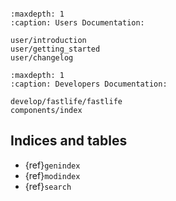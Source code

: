
```{include} ../../README.md
```

```{toctree}
:maxdepth: 1
:caption: Users Documentation:

user/introduction
user/getting_started
user/changelog
```

```{toctree}
:maxdepth: 1
:caption: Developers Documentation:

develop/fastlife/fastlife
components/index
```


## Indices and tables

* {ref}`genindex`
* {ref}`modindex`
* {ref}`search`
